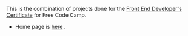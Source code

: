 This is the combination of projects done for the [Front End Developer's
Certificate](https://www.freecodecamp.com/hieratikos/front-end-certification) for Free Code Camp.

* Home page is [here](https://www.hieratikos.cu.ma/Portfolio/) .